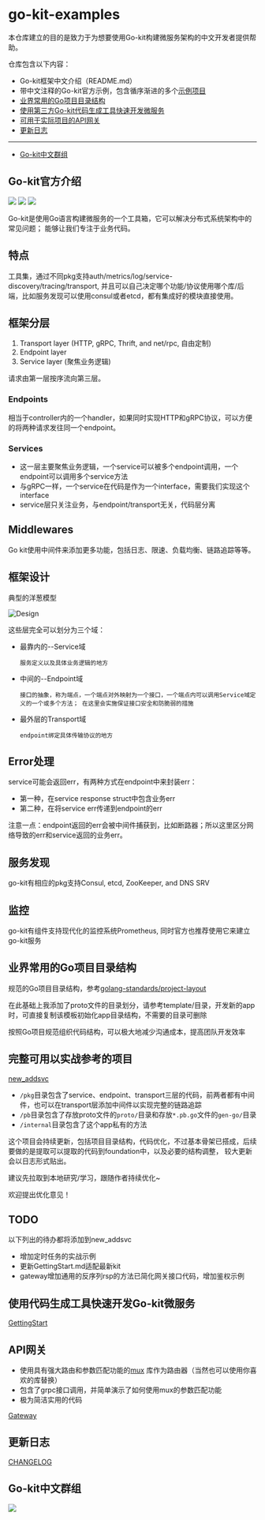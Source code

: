 # go-kit-examples
本仓库建立的目的是致力于为想要使用Go-kit构建微服务架构的中文开发者提供帮助。

仓库包含以下内容：
-   Go-kit框架中文介绍（README.md）
-   带中文注释的Go-kit官方示例，包含循序渐进的多个[示例项目](https://github.com/chaseSpace/go-kit-examples/tree/master/new-to-gokit)
-   [业界常用的Go项目目录结构](#业界常用的Go项目目录结构)
-   [使用第三方Go-kit代码生成工具快速开发微服务](#使用代码生成工具快速开发Go-kit微服务)
-   [可用于实际项目的API网关](#API网关)
-   [更新日志](#更新日志)
___
-   [Go-kit中文群组](#go-kit中文群组)

## Go-kit官方介绍
[![](https://img.shields.io/static/v1?label=Github&message=go-kit&color=important)](https://github.com/go-kit/kit)
![](https://badgen.net/github/stars/go-kit/kit)
![](https://badgen.net/github/release/go-kit/kit)

Go-kit是使用Go语言构建微服务的一个工具箱，它可以解决分布式系统架构中的常见问题；
能够让我们专注于业务代码。

## 特点

工具集，通过不同pkg支持auth/metrics/log/service-discovery/tracing/transport, 
并且可以自己决定哪个功能/协议使用哪个库/后端，比如服务发现可以使用consul或者etcd，都有集成好的模块直接使用。

## 框架分层

 1. Transport layer (HTTP, gRPC, Thrift, and net/rpc, 自由定制)
 2. Endpoint layer
 3. Service layer (聚焦业务逻辑)

请求由第一层按序流向第三层。 

### Endpoints

   相当于controller内的一个handler，如果同时实现HTTP和gRPC协议，可以方便的将两种请求发往同一个endpoint。

### Services

  - 这一层主要聚焦业务逻辑，一个service可以被多个endpoint调用，一个endpoint可以调用多个service方法
  - 与gRPC一样，一个service在代码是作为一个interface，需要我们实现这个interface
  - service层只关注业务，与endpoint/transport无关，代码层分离
  
## Middlewares
 
 Go kit使用中间件来添加更多功能，包括日志、限速、负载均衡、链路追踪等等。
 
## 框架设计
典型的洋葱模型

![Design](https://gokit.io/faq/onion.png)

这些层完全可以划分为三个域：

-   最靠内的--Service域

    `服务定义以及具体业务逻辑的地方`
-   中间的--Endpoint域

    `接口的抽象，称为端点，一个端点对外映射为一个接口，一个端点内可以调用Service域定义的一个或多个方法；
    在这里会实施保证接口安全和防脆弱的措施
    `
-  最外层的Transport域

    `endpoint绑定具体传输协议的地方`
    
## Error处理

service可能会返回err，有两种方式在endpoint中来封装err：

-  第一种，在service response struct中包含业务err
-  第二种，在将service err传递到endpoint的err

注意一点：endpoint返回的err会被中间件捕获到，比如断路器；所以这里区分网络导致的err和service返回的业务err。


## 服务发现

go-kit有相应的pkg支持Consul, etcd, ZooKeeper, and DNS SRV

## 监控

go-kit有组件支持现代化的监控系统Prometheus, 同时官方也推荐使用它来建立go-kit服务

## 业界常用的Go项目目录结构

规范的Go项目目录结构，参考[golang-standards/project-layout](https://github.com/golang-standards/project-layout/blob/master/README_zh.md)

在此基础上我添加了proto文件的目录划分，请参考template/目录，开发新的app时，可直接复制该模板初始化app目录结构，不需要的目录可删除

按照Go项目规范组织代码结构，可以极大地减少沟通成本，提高团队开发效率

## 完整可用以实战参考的项目

[new_addsvc](https://github.com/chaseSpace/go-kit-examples/tree/master/demo_project/new_addsvc)

- `/pkg`目录包含了service、endpoint、transport三层的代码，前两者都有中间件，也可以在transport层添加中间件以实现完整的链路追踪
- `/pb`目录包含了存放proto文件的`proto/`目录和存放`*.pb.go`文件的`gen-go/`目录
- `/internal`目录包含了这个app私有的方法

这个项目会持续更新，包括项目目录结构，代码优化，不过基本骨架已搭成，后续要做的是提取可以提取的代码到foundation中，以及必要的结构调整，
较大更新会以日志形式贴出。

建议先拉取到本地研究/学习，跟随作者持续优化~

欢迎提出优化意见！ 

## TODO

以下列出的待办都将添加到new_addsvc

-   增加定时任务的实战示例
-   更新GettingStart.md适配最新kit
-   gateway增加通用的反序列rsp的方法已简化网关接口代码，增加鉴权示例

## 使用代码生成工具快速开发Go-kit微服务

[GettingStart](https://github.com/chaseSpace/go-kit-examples/blob/master/GettingStart.md)

## API网关

- 使用具有强大路由和参数匹配功能的[mux](https://github.com/gorilla/mux) 库作为路由器（当然也可以使用你喜欢的库替换）
- 包含了grpc接口调用，并简单演示了如何使用mux的参数匹配功能
- 极为简洁实用的代码

[Gateway](https://github.com/chaseSpace/go-kit-examples/tree/master/demo_project/gateway) 

## 更新日志

[CHANGELOG][CHANGELOG]

[CHANGELOG]:https://github.com/chaseSpace/go-kit-examples/blob/master/CHANGELOG.md

## Go-kit中文群组

![](https://github.com/chaseSpace/go-kit-examples/blob/master/wx_group.jpg)